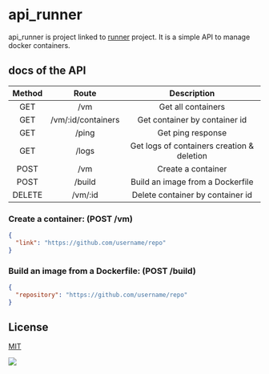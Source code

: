 # api_runner

api_runner is project linked to [runner](https://github.com/tot0p/runner) project. It is a simple API to manage docker containers.

## docs of the API

| Method  |       Route        |                Description                 |
|:-------:|:------------------:|:------------------------------------------:|
|   GET   |        /vm         |             Get all containers             |
|   GET   | /vm/:id/containers |       Get container by container id        |
|   GET   |       /ping        |             Get ping response              |
|   GET   |       /logs        | Get logs of containers creation & deletion |
|  POST   |        /vm         |             Create a container             |
|  POST   |       /build       |      Build an image from a Dockerfile      |
| DELETE  |      /vm/:id       |      Delete container by container id      |

### Create a container: (POST /vm)
```json
{
  "link": "https://github.com/username/repo"
}
```

### Build an image from a Dockerfile: (POST /build)
```json
{
  "repository": "https://github.com/username/repo"
}
```

## License

[MIT](https://choosealicense.com/licenses/mit/)

[![](https://contributors-img.web.app/image?repo=tot0p/api_runner)](https://github.com/tot0p/api_runner/graphs/contributors)